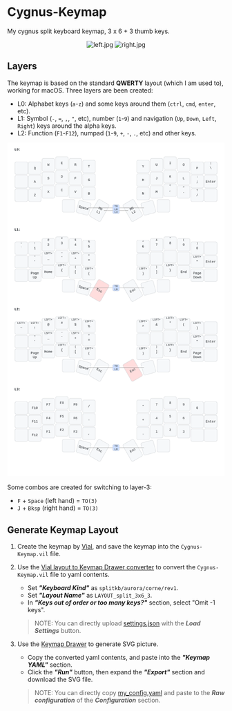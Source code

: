# Cygnus-Keymap

My cygnus split keyboard keymap, 3 x 6 + 3 thumb keys.

<p align="center">
  <img
    alt="left.jpg"
src="https://github.com/user-attachments/assets/77818f71-ea55-4e1b-a305-c8182c44927f"
    width="45%"
  />
  <img
    alt="right.jpg"
src="https://github.com/user-attachments/assets/62fb9ab4-f29f-4834-9fdf-3b0d631bacac"
    width="45%"
  />
</p>

## Layers

The keymap is based on the standard **QWERTY** layout (which I am used to), working for macOS. Three layers are been created:

- L0: Alphabet keys (`a`-`z`) and some keys around them (`ctrl`, `cmd`, `enter`, etc).
- L1: Symbol (`-`, `=`, `,`, `"`, etc), number (`1`-`9`) and navigation (`Up`, `Down`, `Left`, `Right`) keys around the alpha keys.
- L2: Function (`F1`-`F12`), numpad (`1`-`9`, `+`, `-`, `.`, etc) and other keys.

![keymap](my_keymap.svg)

Some combos are created for switching to layer-3:

- `F` + `Space` (left hand) = `TO(3)`
- `J` + `Bksp` (right hand) = `TO(3)`

## Generate Keymap Layout

1. Create the keymap by [Vial](https://get.vial.today/), and save the keymap into the `Cygnus-Keymap.vil` file.
2. Use the [Vial layout to Keymap Drawer converter](https://yal-tools.github.io/vial-to-keymap-drawer/) to convert the `Cygnus-Keymap.vil` file to yaml contents.

   - Set _**"Keyboard Kind"**_ as `splitkb/aurora/corne/rev1`.
   - Set _**"Layout Name"**_ as `LAYOUT_split_3x6_3`.
   - In _**"Keys out of order or too many keys?"**_ section, select "Omit -1 keys".

   > NOTE: You can directly upload [settings.json](settings.json) with the _**Load Settings**_ button.

3. Use the [Keymap Drawer](https://keymap-drawer.streamlit.app/) to generate SVG picture.

   - Copy the converted yaml contents, and paste into the _**"Keymap YAML"**_ section.
   - Click the _**"Run"**_ button, then expand the _**"Export"**_ section and download the SVG file.

   > NOTE: You can directly copy [my_config.yaml](my_config.yaml) and paste to the _**Raw configuration**_ of the _**Configuration**_ section.
